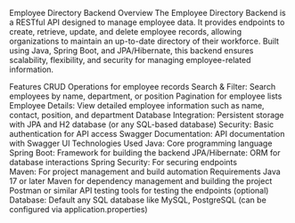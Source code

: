 Employee Directory Backend
Overview
The Employee Directory Backend is a RESTful API designed to manage employee data. It provides endpoints to create, retrieve, update, and delete employee records, allowing organizations to maintain an up-to-date directory of their workforce. Built using Java, Spring Boot, and JPA/Hibernate, this backend ensures scalability, flexibility, and security for managing employee-related information.

Features
CRUD Operations for employee records
Search & Filter: Search employees by name, department, or position
Pagination for employee lists
Employee Details: View detailed employee information such as name, contact, position, and department
Database Integration: Persistent storage with JPA and H2 database (or any SQL-based database)
Security: Basic authentication for API access
Swagger Documentation: API documentation with Swagger UI
Technologies Used
Java: Core programming language
Spring Boot: Framework for building the backend
JPA/Hibernate: ORM for database interactions
Spring Security: For securing endpoints  
Maven: For project management and build automation
Requirements
Java 17 or later
Maven for dependency management and building the project
Postman or similar API testing tools for testing the endpoints (optional)
Database: Default any SQL database like MySQL, PostgreSQL (can be configured via application.properties)
